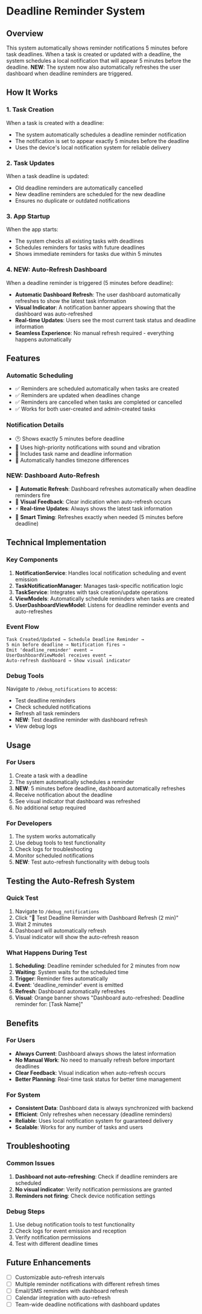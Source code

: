 # Deadline Reminder System

## Overview

This system automatically shows reminder notifications 5 minutes before task deadlines. When a task is created or updated with a deadline, the system schedules a local notification that will appear 5 minutes before the deadline. **NEW**: The system now also automatically refreshes the user dashboard when deadline reminders are triggered.

## How It Works

### 1. Task Creation

When a task is created with a deadline:

- The system automatically schedules a deadline reminder notification
- The notification is set to appear exactly 5 minutes before the deadline
- Uses the device's local notification system for reliable delivery

### 2. Task Updates

When a task deadline is updated:

- Old deadline reminders are automatically cancelled
- New deadline reminders are scheduled for the new deadline
- Ensures no duplicate or outdated notifications

### 3. App Startup

When the app starts:

- The system checks all existing tasks with deadlines
- Schedules reminders for tasks with future deadlines
- Shows immediate reminders for tasks due within 5 minutes

### 4. **NEW: Auto-Refresh Dashboard**

When a deadline reminder is triggered (5 minutes before deadline):

- **Automatic Dashboard Refresh**: The user dashboard automatically refreshes to show the latest task information
- **Visual Indicator**: A notification banner appears showing that the dashboard was auto-refreshed
- **Real-time Updates**: Users see the most current task status and deadline information
- **Seamless Experience**: No manual refresh required - everything happens automatically

## Features

### Automatic Scheduling

- ✅ Reminders are scheduled automatically when tasks are created
- ✅ Reminders are updated when deadlines change
- ✅ Reminders are cancelled when tasks are completed or cancelled
- ✅ Works for both user-created and admin-created tasks

### Notification Details

- 🕐 Shows exactly 5 minutes before deadline
- 📱 Uses high-priority notifications with sound and vibration
- 🎯 Includes task name and deadline information
- 🔄 Automatically handles timezone differences

### **NEW: Dashboard Auto-Refresh**

- 🔄 **Automatic Refresh**: Dashboard refreshes automatically when deadline reminders fire
- 📱 **Visual Feedback**: Clear indication when auto-refresh occurs
- ⚡ **Real-time Updates**: Always shows the latest task information
- 🎯 **Smart Timing**: Refreshes exactly when needed (5 minutes before deadline)

## Technical Implementation

### Key Components

1. **NotificationService**: Handles local notification scheduling and event emission
2. **TaskNotificationManager**: Manages task-specific notification logic
3. **TaskService**: Integrates with task creation/update operations
4. **ViewModels**: Automatically schedule reminders when tasks are created
5. **UserDashboardViewModel**: Listens for deadline reminder events and auto-refreshes

### Event Flow

```
Task Created/Updated → Schedule Deadline Reminder →
5 min before deadline → Notification fires →
Emit 'deadline_reminder' event →
UserDashboardViewModel receives event →
Auto-refresh dashboard → Show visual indicator
```

### Debug Tools

Navigate to `/debug_notifications` to access:

- Test deadline reminders
- Check scheduled notifications
- Refresh all task reminders
- **NEW**: Test deadline reminder with dashboard refresh
- View debug logs

## Usage

### For Users

1. Create a task with a deadline
2. The system automatically schedules a reminder
3. **NEW**: 5 minutes before deadline, dashboard automatically refreshes
4. Receive notification about the deadline
5. See visual indicator that dashboard was refreshed
6. No additional setup required

### For Developers

1. The system works automatically
2. Use debug tools to test functionality
3. Check logs for troubleshooting
4. Monitor scheduled notifications
5. **NEW**: Test auto-refresh functionality with debug tools

## Testing the Auto-Refresh System

### Quick Test

1. Navigate to `/debug_notifications`
2. Click "🧪 Test Deadline Reminder with Dashboard Refresh (2 min)"
3. Wait 2 minutes
4. Dashboard will automatically refresh
5. Visual indicator will show the auto-refresh reason

### What Happens During Test

1. **Scheduling**: Deadline reminder scheduled for 2 minutes from now
2. **Waiting**: System waits for the scheduled time
3. **Trigger**: Reminder fires automatically
4. **Event**: 'deadline_reminder' event is emitted
5. **Refresh**: Dashboard automatically refreshes
6. **Visual**: Orange banner shows "Dashboard auto-refreshed: Deadline reminder for: [Task Name]"

## Benefits

### For Users

- **Always Current**: Dashboard always shows the latest information
- **No Manual Work**: No need to manually refresh before important deadlines
- **Clear Feedback**: Visual indication when auto-refresh occurs
- **Better Planning**: Real-time task status for better time management

### For System

- **Consistent Data**: Dashboard data is always synchronized with backend
- **Efficient**: Only refreshes when necessary (deadline reminders)
- **Reliable**: Uses local notification system for guaranteed delivery
- **Scalable**: Works for any number of tasks and users

## Troubleshooting

### Common Issues

1. **Dashboard not auto-refreshing**: Check if deadline reminders are scheduled
2. **No visual indicator**: Verify notification permissions are granted
3. **Reminders not firing**: Check device notification settings

### Debug Steps

1. Use debug notification tools to test functionality
2. Check logs for event emission and reception
3. Verify notification permissions
4. Test with different deadline times

## Future Enhancements

- [ ] Customizable auto-refresh intervals
- [ ] Multiple reminder notifications with different refresh times
- [ ] Email/SMS reminders with dashboard refresh
- [ ] Calendar integration with auto-refresh
- [ ] Team-wide deadline notifications with dashboard updates
